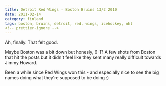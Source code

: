 ```yaml
---
title: Detroit Red Wings - Boston Bruins 13/2 2010
date: 2011-02-14
category: finland
tags: boston, bruins, detroit, red, wings, icehockey, nhl
<!-- prettier-ignore -->
---
```


Ah, finally. That felt good.

Maybe Boston was a bit down but honesly, 6-1? A few shots from Boston that hit
the posts but it didn't feel like they sent many really difficult towards Jimmy
Howard.

Been a while since Red Wings won this - and especially nice to see the big names
doing what they're supposed to be doing :)
